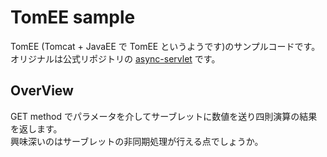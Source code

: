 # TomEE sample  
  
TomEE (Tomcat + JavaEE で TomEE というようです)のサンプルコードです。  
オリジナルは公式リポジトリの [async-servlet](https://github.com/apache/tomee/tree/main/examples/async-servlet) です。  

## OverView  
  
GET method でパラメータを介してサーブレットに数値を送り四則演算の結果を返します。  
興味深いのはサーブレットの非同期処理が行える点でしょうか。  

